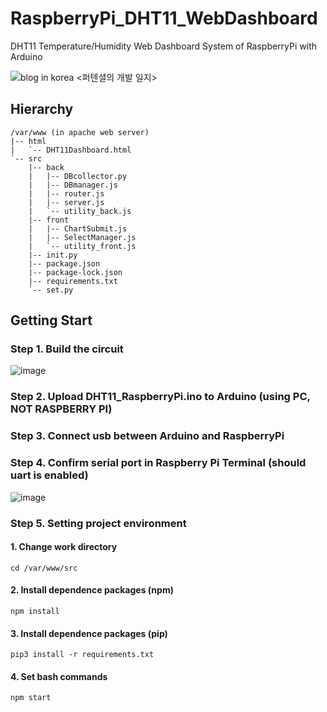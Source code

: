 # RaspberryPi_DHT11_WebDashboard
DHT11 Temperature/Humidity Web Dashboard System of RaspberryPi with Arduino

![blog in korea <퍼텐셜의 개발 일지>](https://blog.naver.com/wjoh0315)

## Hierarchy
```
/var/www (in apache web server)
|-- html
|   `-- DHT11Dashboard.html
`-- src
    |-- back
    |   |-- DBcollector.py
    |   |-- DBmanager.js
    |   |-- router.js
    |   |-- server.js
    |   `-- utility_back.js
    |-- front
    |   |-- ChartSubmit.js
    |   |-- SelectManager.js
    |   `-- utility_front.js
    |-- init.py
    |-- package.json
    |-- package-lock.json
    |-- requirements.txt
    `-- set.py
```

## Getting Start
### Step 1. Build the circuit
![image](https://user-images.githubusercontent.com/65387631/122662982-2213ea80-d1d2-11eb-9ebd-d3ed1a0a0b0a.png)

### Step 2. Upload DHT11_RaspberryPi.ino to Arduino (using PC, NOT RASPBERRY PI)

### Step 3. Connect usb between Arduino and RaspberryPi

### Step 4. Confirm serial port in Raspberry Pi Terminal (should uart is enabled)
![image](https://user-images.githubusercontent.com/65387631/122663656-42927380-d1d7-11eb-9159-300818829f10.png)

### Step 5. Setting project environment
#### 1. Change work directory
```
cd /var/www/src
```

#### 2. Install dependence packages (npm)
```
npm install
```

#### 3. Install dependence packages (pip)
```
pip3 install -r requirements.txt
```

#### 4. Set bash commands
```
npm start
```

